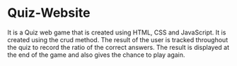 # Quiz-Website
It is a Quiz web game that is created using HTML, CSS and JavaScript.
It is created using the crud method.
The result of the user is tracked throughout the quiz to record the ratio of the correct answers.
The result is displayed at the end of the game and also gives the chance to play again.

